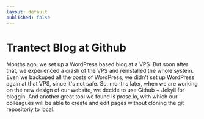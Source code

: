 ```yaml
---
layout: default
published: false
---
```


# Trantect Blog at Github

Months ago, we set up a WordPress based blog at a VPS. But soon after that, we experienced a crash of the VPS and reinstalled the whole system. Even we backuped all the posts of WordPress, we didn't set up WordPress again at that VPS, since it's not safe. So, months later, when we are working on the new design of our website, we decide to use Github + Jekyll for bloggin. And another great tool we found is prose.io, with which our colleagues will be able to create and edit pages without cloning the git repositoriy to local.